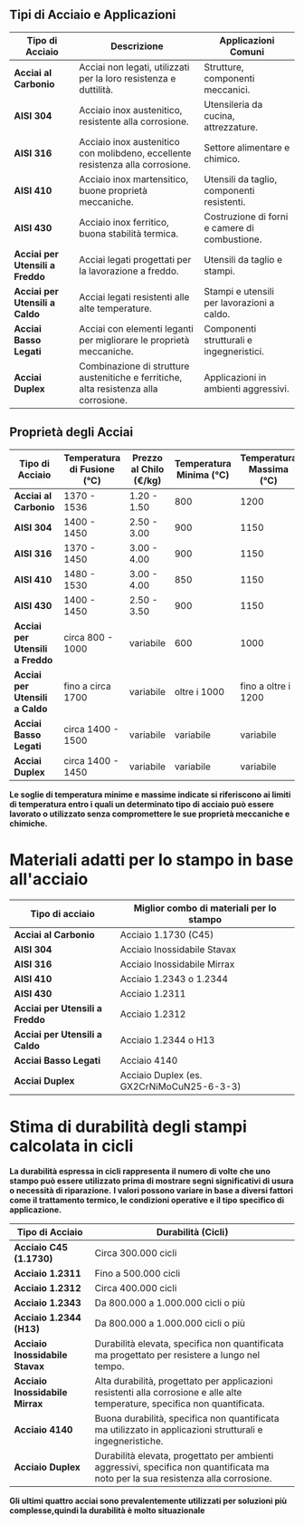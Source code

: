 ## Tipi di Acciaio e Applicazioni

| Tipo di Acciaio                     | Descrizione                                                                 | Applicazioni Comuni                          |
|-------------------------------------|-----------------------------------------------------------------------------|---------------------------------------------|
| **Acciai al Carbonio**              | Acciai non legati, utilizzati per la loro resistenza e duttilità.          | Strutture, componenti meccanici.           |
| **AISI 304**                        | Acciaio inox austenitico, resistente alla corrosione.                      | Utensileria da cucina, attrezzature.       |
| **AISI 316**                        | Acciaio inox austenitico con molibdeno, eccellente resistenza alla corrosione. | Settore alimentare e chimico.               |
| **AISI 410**                        | Acciaio inox martensitico, buone proprietà meccaniche.                     | Utensili da taglio, componenti resistenti. |
| **AISI 430**                        | Acciaio inox ferritico, buona stabilità termica.                           | Costruzione di forni e camere di combustione. |
| **Acciai per Utensili a Freddo**   | Acciai legati progettati per la lavorazione a freddo.                      | Utensili da taglio e stampi.                |
| **Acciai per Utensili a Caldo**    | Acciai legati resistenti alle alte temperature.                             | Stampi e utensili per lavorazioni a caldo.  |
| **Acciai Basso Legati**             | Acciai con elementi leganti per migliorare le proprietà meccaniche.        | Componenti strutturali e ingegneristici.   |
| **Acciai Duplex**                   | Combinazione di strutture austenitiche e ferritiche, alta resistenza alla corrosione. | Applicazioni in ambienti aggressivi.        |

## Proprietà degli Acciai

| Tipo di Acciaio                     | Temperatura di Fusione (°C) | Prezzo al Chilo (€/kg) | Temperatura Minima (°C) | Temperatura Massima (°C) |
|-------------------------------------|------------------------------|-------------------------|--------------------------|---------------------------|
| **Acciai al Carbonio**              | 1370 - 1536                  | 1.20 - 1.50             | 800                      | 1200                      |
| **AISI 304**                        | 1400 - 1450                  | 2.50 - 3.00             | 900                      | 1150                      |
| **AISI 316**                        | 1370 - 1450                  | 3.00 - 4.00             | 900                      | 1150                      |
| **AISI 410**                        | 1480 - 1530                  | 3.00 - 4.00             | 850                      | 1150                      |
| **AISI 430**                        | 1400 - 1450                  | 2.50 - 3.50             | 900                      | 1150                      |
| **Acciai per Utensili a Freddo**   | circa 800 - 1000             | variabile               | 600                      | 1000                      |
| **Acciai per Utensili a Caldo**    | fino a circa 1700            | variabile               | oltre i 1000             | fino a oltre i 1200      |
| **Acciai Basso Legati**             | circa 1400 - 1500            | variabile               | variabile                | variabile                 |
| **Acciai Duplex**                   | circa 1400 - 1450            | variabile               | variabile                | variabile                 |

**Le soglie di temperatura minime e massime indicate si riferiscono ai limiti di temperatura entro i quali un determinato tipo di acciaio può essere lavorato o utilizzato senza compromettere le sue proprietà meccaniche e chimiche.**

# Materiali adatti per lo stampo in base all'acciaio

| Tipo di acciaio                     | Miglior combo di materiali per lo stampo|
|-------------------------------------|-------------------------------------------------|
| **Acciai al Carbonio**              | Acciaio 1.1730 (C45)                           |
| **AISI 304**                        | Acciaio Inossidabile Stavax                     |
| **AISI 316**                        | Acciaio Inossidabile Mirrax                     |
| **AISI 410**                        | Acciaio 1.2343 o 1.2344                         |
| **AISI 430**                        | Acciaio 1.2311                                  |
| **Acciai per Utensili a Freddo**   | Acciaio 1.2312                                  |
| **Acciai per Utensili a Caldo**    | Acciaio 1.2344 o H13                            |
| **Acciai Basso Legati**             | Acciaio 4140                                    |
| **Acciai Duplex**                   | Acciaio Duplex (es. GX2CrNiMoCuN25-6-3-3)      |


# Stima di durabilità degli stampi calcolata in cicli 

**La durabilità espressa in cicli rappresenta il numero di volte che uno stampo può essere utilizzato prima di mostrare segni significativi di usura o necessità di riparazione.**
**I valori possono variare in base a diversi fattori come il trattamento termico, le condizioni operative e il tipo specifico di applicazione.**

| Tipo di Acciaio                     | Durabilità (Cicli)                           |
|-------------------------------------|----------------------------------------------|
| **Acciaio C45 (1.1730)**           | Circa 300.000 cicli                          |
| **Acciaio 1.2311**                 | Fino a 500.000 cicli                         |
| **Acciaio 1.2312**                 | Circa 400.000 cicli                          |
| **Acciaio 1.2343**                 | Da 800.000 a 1.000.000 cicli o più          
| **Acciaio 1.2344 (H13)**           | Da 800.000 a 1.000.000 cicli o più          |
| **Acciaio Inossidabile Stavax**    | Durabilità elevata, specifica non quantificata ma progettato per resistere a lungo nel tempo. |
| **Acciaio Inossidabile Mirrax**    | Alta durabilità, progettato per applicazioni resistenti alla corrosione e alle alte temperature, specifica non quantificata. |
| **Acciaio 4140**                   | Buona durabilità, specifica non quantificata ma utilizzato in applicazioni strutturali e ingegneristiche. |
| **Acciaio Duplex**                  | Durabilità elevata, progettato per ambienti aggressivi, specifica non quantificata ma noto per la sua resistenza alla corrosione. |

**Gli ultimi quattro acciai sono prevalentemente utilizzati per soluzioni più complesse,quindi la durabilità è molto situazionale**
